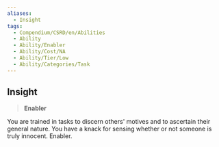 ```yaml
---
aliases:
  - Insight
tags:
  - Compendium/CSRD/en/Abilities
  - Ability
  - Ability/Enabler
  - Ability/Cost/NA
  - Ability/Tier/Low
  - Ability/Categories/Task
---
```

  
    
## Insight    
>**Enabler**  
    
You are trained in tasks to discern others' motives and to ascertain their general nature. You have a knack for sensing whether or not someone is truly innocent. Enabler.